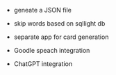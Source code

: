 - geneate a JSON file
- skip words based on sqllight db

- separate app for card generation

- Goodle speach integration
- ChatGPT integration
